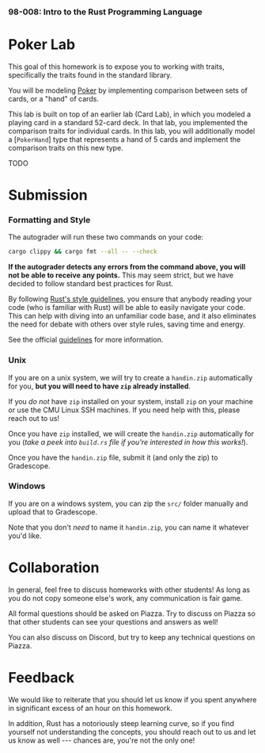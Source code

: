 ### 98-008: Intro to the Rust Programming Language

# Poker Lab

This goal of this homework is to expose you to working with traits, specifically the traits found in
the standard library.

You will be modeling [Poker](https://en.wikipedia.org/wiki/Poker) by implementing comparison between
sets of cards, or a "hand" of cards.

This lab is built on top of an earlier lab (Card Lab), in which you modeled a playing card in a
standard 52-card deck. In that lab, you implemented the comparison traits for individual cards. In
this lab, you will additionally model a [`PokerHand`] type that represents a hand of 5 cards and
implement the comparison traits on this new type.

TODO

# Submission

### Formatting and Style

The autograder will run these two commands on your code:

```sh
cargo clippy && cargo fmt --all -- --check
```

**If the autograder detects any errors from the command above, you will not be able to receive**
**any points.** This may seem strict, but we have decided to follow standard best practices for
Rust.

By following [Rust's style guidelines](https://doc.rust-lang.org/stable/style-guide/), you ensure
that anybody reading your code (who is familiar with Rust) will be able to easily navigate your
code. This can help with diving into an unfamiliar code base, and it also eliminates the need for
debate with others over style rules, saving time and energy.

See the official [guidelines](https://doc.rust-lang.org/stable/style-guide/) for more information.

### Unix

If you are on a unix system, we will try to create a `handin.zip` automatically for you,
**but you will need to have `zip` already installed**.

If you _do not_ have `zip` installed on your system, install `zip` on your machine or use the CMU
Linux SSH machines. If you need help with this, please reach out to us!

Once you have `zip` installed, we will create the `handin.zip` automatically for you (_take a peek_
_into `build.rs` file if you're interested in how this works!_).

Once you have the `handin.zip` file, submit it (and only the zip) to Gradescope.

### Windows

If you are on a windows system, you can zip the `src/` folder manually and upload that to
Gradescope.

Note that you don't _need_ to name it `handin.zip`, you can name it whatever you'd like.

# Collaboration

In general, feel free to discuss homeworks with other students! As long as you do not copy someone
else's work, any communication is fair game.

All formal questions should be asked on Piazza. Try to discuss on Piazza so that other students can
see your questions and answers as well!

You can also discuss on Discord, but try to keep any technical questions on Piazza.

# Feedback

We would like to reiterate that you should let us know if you spent anywhere in significant excess
of an hour on this homework.

In addition, Rust has a notoriously steep learning curve, so if you find yourself not understanding
the concepts, you should reach out to us and let us know as well --- chances are, you're not the
only one!
